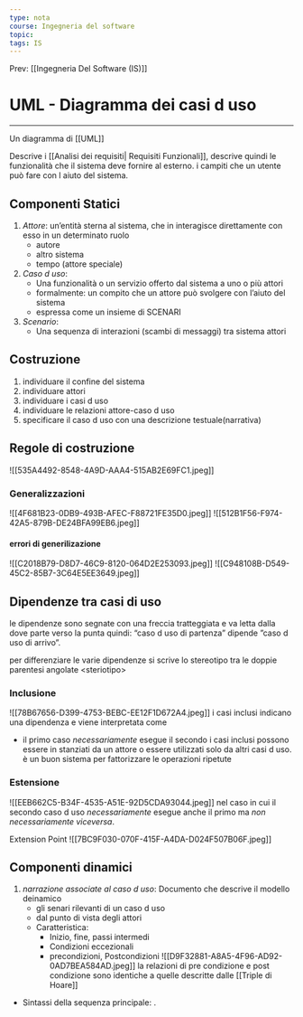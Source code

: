 ```yaml
---
type: nota
course: Ingegneria del software
topic: 
tags: IS
---
```


Prev: [[Ingegneria Del Software (IS)]]

# UML - Diagramma dei casi d uso
---
Un diagramma di [[UML]] 

Descrive i [[Analisi dei requisiti| Requisiti Funzionali]], descrive quindi le funzionalità che il sistema deve fornire al esterno.  i campiti che un utente può fare con l aiuto del sistema.


## Componenti Statici
1. _Attore_:  un’entità sterna al sistema, che in interagisce direttamente con esso in un determinato ruolo
	- autore
	- altro sistema
	- tempo (attore speciale)
2. _Caso d uso_:
	- Una funzionalità o un servizio offerto dal sistema a uno o più attori 
	- formalmente: un compito che un attore può svolgere con l’aiuto del sistema 
	- espressa come un insieme di SCENARI
3. _Scenario_:
	- Una sequenza di interazioni (scambi di messaggi)  tra sistema attori


## Costruzione
1. individuare il confine del sistema
2. individuare attori
3. individuare i casi d uso
4. individuare le relazioni attore-caso d uso 
5. specificare il caso d uso con una descrizione testuale(narrativa)

## Regole di costruzione  

![[535A4492-8548-4A9D-AAA4-515AB2E69FC1.jpeg]]
### Generalizzazioni
![[4F681B23-0DB9-493B-AFEC-F88721FE35D0.jpeg]]
![[512B1F56-F974-42A5-879B-DE24BFA99EB6.jpeg]]
#### errori di generilizazione 
![[C2018B79-D8D7-46C9-8120-064D2E253093.jpeg]]
![[C948108B-D549-45C2-85B7-3C64E5EE3649.jpeg]]

## Dipendenze tra casi di uso
le dipendenze sono segnate con una freccia tratteggiata e va letta dalla dove parte verso la punta quindi: “caso d uso di partenza” dipende ”caso d uso di arrivo”. 

per differenziare le varie dipendenze si scrive lo stereotipo  tra le doppie  parentesi angolate \<steriotipo\>

### Inclusione
![[78B67656-D399-4753-BEBC-EE12F1D672A4.jpeg]]
i casi inclusi indicano una dipendenza e viene interpretata come
- il primo caso _necessariamente_ esegue il secondo
i casi inclusi possono essere in stanziati da un attore o essere utilizzati solo da altri casi d uso. è un buon sistema per fattorizzare le operazioni ripetute 

### Estensione
![[EEB662C5-B34F-4535-A51E-92D5CDA93044.jpeg]]
nel caso in  cui il secondo caso d uso _necessariamente_ esegue  anche il primo ma _non necessariamente viceversa_. 

Extension Point 
![[7BC9F030-070F-415F-A4DA-D024F507B06F.jpeg]]

## Componenti dinamici
1. _narrazione associate al caso d uso_: Documento che descrive il modello deinamico 
	- gli senari rilevanti di un caso d uso
	- dal punto di vista degli attori
	- Caratteristica: 
		- Inizio, fine, passi intermedi
		- Condizioni eccezionali
		- precondizioni, Postcondizioni
	![[D9F32881-A8A5-4F96-AD92-0AD7BEA584AD.jpeg]]
la relazioni di pre condizione e post condizione sono identiche a quelle descritte dalle [[Triple di Hoare]] 


- Sintassi della sequenza principale:
	<numero>. <soggetto><azione><complementi>


